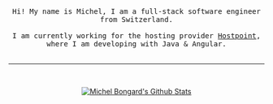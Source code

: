 <p align="center">
  <samp>
    Hi! My name is Michel, I am a full-stack software engineer from Switzerland.
    <br /><br />
    I am currently working for the hosting provider <a href="https://www.hostpoint.ch/en/">Hostpoint</a>, where I am developing with Java & Angular.
  </samp>
  <br /><br />
</p>

---

<br />
<p align="center">
  <a href="https://github.com/mbongard">
    <img alt="Michel Bongard's Github Stats" src="https://github-readme-stats.vercel.app/api?username=mbongard&show_icons=true&hide_border=true&count_private=true&theme=apprentice&hide=stars" />
  </a>
 </p>
